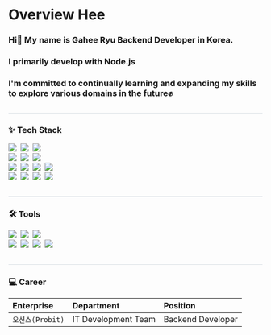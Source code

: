 
<h1 align="left"">Overview Hee </h1>
<div align= "left"> 
<!--     <h2 style="border-bottom: 1px solid #d8dee4; color: #282d33;"> </h2>   -->
<!--내용 부분-->
<h3> Hi👋 My name is Gahee Ryu Backend Developer in Korea.</h3>
<h3> I primarily develop with Node.js </h3>
<h3> I'm committed to continually learning and expanding my skills to explore various domains in the future✊ </h3>
</div>
<h2 style="border-bottom: 1px solid #d8dee4; color: #282d33;"> </h2>
<h3 align="left">✨ Tech Stack </h3>
<div align="left">
    <img src="https://img.shields.io/badge/Node.js-339933?style=for-the-badge&logo=Node.js&logoColor=white" />&nbsp
    <img src="https://img.shields.io/badge/typescript-3178C6?style=for-the-badge&logo=typescript&logoColor=white" />&nbsp
    <img src="https://img.shields.io/badge/javascript-F7DF1E.svg?style=for-the-badge&logo=javascript&logoColor=20232a" />&nbsp
</div>

<div align="left"">
    <img src="https://img.shields.io/badge/Express-000000?style=for-the-badge&logo=Express&logoColor=white" />&nbsp
    <img src="https://img.shields.io/badge/NestJS-E0234E?style=for-the-badge&logo=NestJS&logoColor=white" />&nbsp
    <img src="https://img.shields.io/badge/Prisma-2D3748?style=for-the-badge&logo=Prisma&logoColor=white" />&nbsp
</div>

<div align="left"">
    <img src="https://img.shields.io/badge/PostgreSQL-4169E1?style=for-the-badge&logo=PostgreSQL&logoColor=white" />&nbsp
    <img src="https://img.shields.io/badge/MySQL-4479A1?style=for-the-badge&logo=MySQL&logoColor=white" />&nbsp
    <img src="https://img.shields.io/badge/MariaDB-003545?style=for-the-badge&logo=MariaDB&logoColor=white" />&nbsp
    <img src="https://img.shields.io/badge/Redis-DC382D?style=for-the-badge&logo=Redis&logoColor=white" />&nbsp
</div>

<div align="left"">
    <img src="https://img.shields.io/badge/Docker-2496ED?style=for-the-badge&logo=Docker&logoColor=white"/>&nbsp
    <img src="https://img.shields.io/badge/Amazon S3-569A31?style=for-the-badge&logo=Amazon S3&logoColor=white"/>&nbsp
    <img src="https://img.shields.io/badge/Amazon RDS-527FFF?style=for-the-badge&logo=Amazon RDS&logoColor=white"/>&nbsp
    <img src="https://img.shields.io/badge/Amazon EC2-FF9900?style=for-the-badge&logo=Amazon EC2&logoColor=white"/>&nbsp
</div>
<h2 style="border-bottom: 1px solid #d8dee4; color: #282d33;"> </h2>  
<h3 align="left"">🛠 Tools </h3>
<div align="left"">
    <img src="https://img.shields.io/badge/git-F05033.svg?style=for-the-badge&logo=git&logoColor=white" />&nbsp
    <img src="https://img.shields.io/badge/github-181717.svg?style=for-the-badge&logo=github&logoColor=white" />&nbsp
    <img src="https://img.shields.io/badge/VSCode-2C2C32.svg?style=for-the-badge&logo=visual-studio-code&logoColor=22ABF3" />&nbsp
</div>

<div align="left"">
    <img src="https://img.shields.io/badge/Jira-0052CC.svg?style=for-the-badge&logo=Jira&logoColor=white" />&nbsp
    <img src="https://img.shields.io/badge/slack-4A154B.svg?style=for-the-badge&logo=slack&logoColor=white" />&nbsp
    <img src="https://img.shields.io/badge/Notion-F3F3F3.svg?style=for-the-badge&logo=notion&logoColor=black" />&nbsp
    <img src="https://img.shields.io/badge/figma-F24E1E.svg?style=for-the-badge&logo=figma&logoColor=white" />&nbsp
</div>
<h2 style="border-bottom: 1px solid #d8dee4; color: #282d33;"> </h2>  
<h3 align="left"> 💻 Career </h3>
<div align="left"">
    
| Enterprise       |Department           |Position                  |
| :------------    |:--------------------|:---------------------------- |
| `오션스(Probit)`   |IT Development Team  |Backend Developer |

</div>

<!--
**rugaheedori/rugaheedori** is a ✨ _special_ ✨ repository because its `README.md` (this file) appears on your GitHub profile.

Here are some ideas to get you started:

- 🔭 I’m currently working on ...
- 🌱 I’m currently learning ...
- 👯 I’m looking to collaborate on ...
- 🤔 I’m looking for help with ...
- 💬 Ask me about ...
- 📫 How to reach me: ...
- 😄 Pronouns: ...
- ⚡ Fun fact: ...
-->
